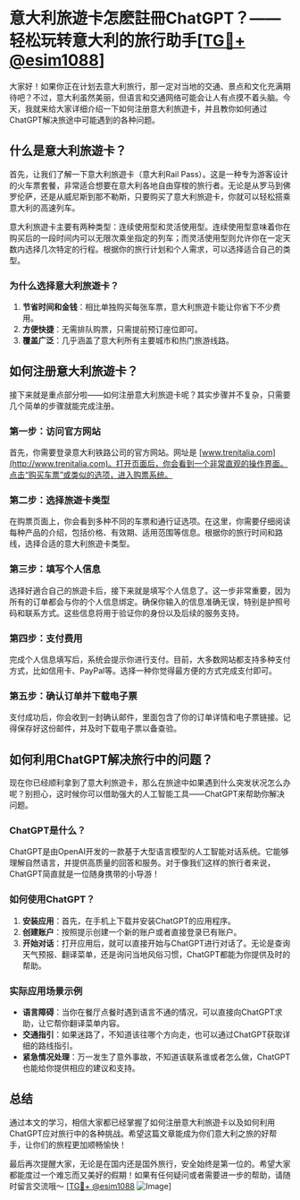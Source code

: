 # 意大利旅遊卡怎麽註冊ChatGPT？——轻松玩转意大利的旅行助手[[TG💪+ @esim1088](https://t.me/s/esim1088)]

大家好！如果你正在计划去意大利旅行，那一定对当地的交通、景点和文化充满期待吧？不过，意大利虽然美丽，但语言和交通网络可能会让人有点摸不着头脑。今天，我就来给大家详细介绍一下如何注册意大利旅遊卡，并且教你如何通过ChatGPT解决旅途中可能遇到的各种问题。

## 什么是意大利旅遊卡？

首先，让我们了解一下意大利旅遊卡（意大利Rail Pass）。这是一种专为游客设计的火车票套餐，非常适合想要在意大利各地自由穿梭的旅行者。无论是从罗马到佛罗伦萨，还是从威尼斯到那不勒斯，只要购买了意大利旅遊卡，你就可以轻松搭乘意大利的高速列车。

意大利旅遊卡主要有两种类型：连续使用型和灵活使用型。连续使用型意味着你在购买后的一段时间内可以无限次乘坐指定的列车；而灵活使用型则允许你在一定天数内选择几次特定的行程。根据你的旅行计划和个人需求，可以选择适合自己的类型。

### 为什么选择意大利旅遊卡？

1. **节省时间和金钱**：相比单独购买每张车票，意大利旅遊卡能让你省下不少费用。
2. **方便快捷**：无需排队购票，只需提前预订座位即可。
3. **覆盖广泛**：几乎涵盖了意大利所有主要城市和热门旅游线路。

## 如何注册意大利旅遊卡？

接下来就是重点部分啦——如何注册意大利旅遊卡呢？其实步骤并不复杂，只需要几个简单的步骤就能完成注册。

### 第一步：访问官方网站

首先，你需要登录意大利铁路公司的官方网站。网址是 [www.trenitalia.com](http://www.trenitalia.com)。打开页面后，你会看到一个非常直观的操作界面。点击“购买车票”或类似的选项，进入购票系统。

### 第二步：选择旅遊卡类型

在购票页面上，你会看到多种不同的车票和通行证选项。在这里，你需要仔细阅读每种产品的介绍，包括价格、有效期、适用范围等信息。根据你的旅行时间和路线，选择合适的意大利旅遊卡类型。

### 第三步：填写个人信息

选择好適合自己的旅遊卡后，接下来就是填写个人信息了。这一步非常重要，因为所有的订单都会与你的个人信息绑定。确保你输入的信息准确无误，特别是护照号码和联系方式。这些信息将用于验证你的身份以及后续的服务支持。

### 第四步：支付费用

完成个人信息填写后，系统会提示你进行支付。目前，大多数网站都支持多种支付方式，比如信用卡、PayPal等。选择一种你觉得最方便的方式完成支付即可。

### 第五步：确认订单并下载电子票

支付成功后，你会收到一封确认邮件，里面包含了你的订单详情和电子票链接。记得保存好这份邮件，并及时下载电子票以备查验。

## 如何利用ChatGPT解决旅行中的问题？

现在你已经顺利拿到了意大利旅遊卡，那么在旅途中如果遇到什么突发状况怎么办呢？别担心，这时候你可以借助强大的人工智能工具——ChatGPT来帮助你解决问题。

### ChatGPT是什么？

ChatGPT是由OpenAI开发的一款基于大型语言模型的人工智能对话系统。它能够理解自然语言，并提供高质量的回答和服务。对于像我们这样的旅行者来说，ChatGPT简直就是一位随身携带的小导游！

### 如何使用ChatGPT？

1. **安装应用**：首先，在手机上下载并安装ChatGPT的应用程序。
2. **创建账户**：按照提示创建一个新的账户或者直接登录已有账户。
3. **开始对话**：打开应用后，就可以直接开始与ChatGPT进行对话了。无论是查询天气预报、翻译菜单，还是询问当地风俗习惯，ChatGPT都能为你提供及时的帮助。

### 实际应用场景示例

- **语言障碍**：当你在餐厅点餐时遇到语言不通的情况，可以直接向ChatGPT求助，让它帮你翻译菜单内容。
- **交通指引**：如果迷路了，不知道该往哪个方向走，也可以通过ChatGPT获取详细的路线指引。
- **紧急情况处理**：万一发生了意外事故，不知道该联系谁或者怎么做，ChatGPT也能给你提供相应的建议和支持。

## 总结

通过本文的学习，相信大家都已经掌握了如何注册意大利旅遊卡以及如何利用ChatGPT应对旅行中的各种挑战。希望这篇文章能成为你们意大利之旅的好帮手，让你们的旅程更加顺畅愉快！

最后再次提醒大家，无论是在国内还是国外旅行，安全始终是第一位的。希望大家都能度过一个难忘而又美好的假期！如果有任何疑问或者需要进一步的帮助，请随时留言交流哦～ [[TG💪+ @esim1088](https://t.me/s/esim1088) ![Image](https://i.postimg.cc/4NQfJmqS/Snipaste-2025-05-13-00-14-12.png)]